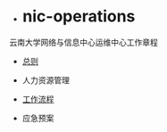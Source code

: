 - # nic-operations
云南大学网络与信息中心运维中心工作章程

- [总则](zongze.md)

- 人力资源管理

- [工作流程](gzlc/README.md)

- 应急预案